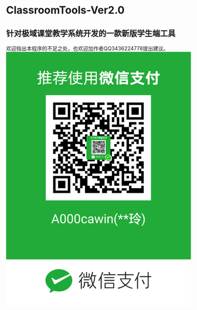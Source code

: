 # ClassroomTools-Ver2.0
## 针对极域课堂教学系统开发的一款新版学生端工具
  欢迎指出本程序的不足之处，也欢迎加作者QQ3436224778提出建议。
  ![image](https://github.com/Cawin2233/ClassroomTools-Ver2.0/blob/master/%E8%87%AA%E8%BF%B0%E5%9B%BE%E5%83%8F/mm_facetoface_collect_qrcode_1601460776430.png)
